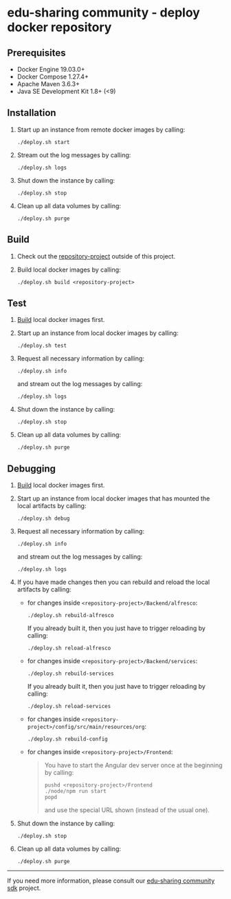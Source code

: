 # edu-sharing community - deploy docker repository

Prerequisites
-------------

- Docker Engine 19.03.0+
- Docker Compose 1.27.4+ 
- Apache Maven 3.6.3+
- Java SE Development Kit 1.8+ (<9)

Installation
------------

1. Start up an instance from remote docker images by calling:

   ```
   ./deploy.sh start
   ```

2. Stream out the log messages by calling:

   ```
   ./deploy.sh logs
   ```

3. Shut down the instance by calling:

   ```
   ./deploy.sh stop
   ```
  
4. Clean up all data volumes by calling:

   ```
   ./deploy.sh purge
   ```
    
Build
-----

1. Check out the [repository-project](https://scm.edu-sharing.com/Repository/edu-sharing) outside of this project.
 
2. Build local docker images by calling:                        

   ```
   ./deploy.sh build <repository-project>
   ```
   
Test
----

1. [Build](#build) local docker images first.
      
2. Start up an instance from local docker images by calling: 

   ```
   ./deploy.sh test
   ```

3. Request all necessary information by calling:

   ```
   ./deploy.sh info
   ```
   
   and stream out the log messages by calling:
    
   ```
   ./deploy.sh logs
   ```
   
4. Shut down the instance by calling:

   ```
   ./deploy.sh stop
   ```
  
5. Clean up all data volumes by calling:

   ```
   ./deploy.sh purge
   ```
   
Debugging
---------

1. [Build](#build) local docker images first.
      
2. Start up an instance from local docker images that has mounted the local artifacts by calling: 

   ```
   ./deploy.sh debug 
   ```

3. Request all necessary information by calling:

   ```
   ./deploy.sh info
   ```
   
   and stream out the log messages by calling:
    
   ```
   ./deploy.sh logs
   ```
   
4. If you have made changes then you can rebuild and reload the local artifacts by calling:

   * for changes inside `<repository-project>/Backend/alfresco`: 
   
     ```
     ./deploy.sh rebuild-alfresco
     ```
     
     If you already built it, then you just have to trigger reloading by calling: 
      
     ```
     ./deploy.sh reload-alfresco
     ```
   
   * for changes inside `<repository-project>/Backend/services`: 
   
     ```
     ./deploy.sh rebuild-services
     ```
     
     If you already built it, then you just have to trigger reloading by calling: 
      
     ```
     ./deploy.sh reload-services
     ```

   * for changes inside `<repository-project>/config/src/main/resources/org`:

     ```
     ./deploy.sh rebuild-config
     ```
      
   * for changes inside `<repository-project>/Frontend`:

     > You have to start the Angular dev server once at the beginning by calling:        
     > ```
     > pushd <repository-project>/Frontend
     > ./node/npm run start
     > popd
     > ```     
     > and use the special URL shown (instead of the usual one).  

5. Shut down the instance by calling:

   ```
   ./deploy.sh stop
   ```
  
6. Clean up all data volumes by calling:

   ```
   ./deploy.sh purge
   ```
---
If you need more information, please consult our [edu-sharing community sdk](https://scm.edu-sharing.com/edu-sharing-community/edu-sharing-community-sdk) project.
